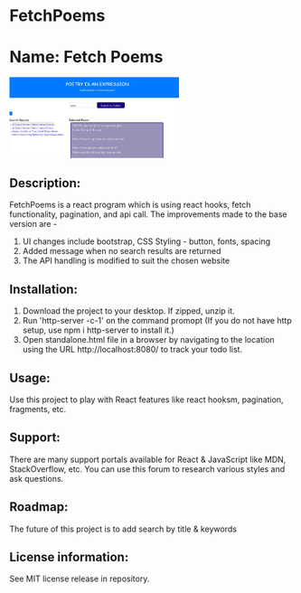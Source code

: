 # FetchPoems
# Name: Fetch Poems
<img src="FetchPoems.JPG" width='300' />

## Description: 
FetchPoems is a react program which is using react hooks, fetch functionality, pagination, and api call. The improvements made to the base version are -
1. UI changes include bootstrap, CSS Styling - button, fonts, spacing
2. Added message when no search results are returned
3. The API handling is modified to suit the chosen website

## Installation: 
1. Download the project to your desktop. If zipped, unzip it. 
2. Run 'http-server -c-1' on the command promopt (If you do not have http setup, use npm i http-server to install it.)
2. Open standalone.html file in a browser by navigating to the location using the URL http://localhost:8080/ to track your todo list. 

## Usage: 
Use this project to play with React features like react hooksm, pagination, fragments, etc.

## Support: 
There are many support portals available for React & JavaScript like MDN, StackOverflow, etc. You can use this forum to research various styles and ask questions.

## Roadmap: 
The future of this project is to add search by title & keywords

## License information: 

See MIT license release in repository.